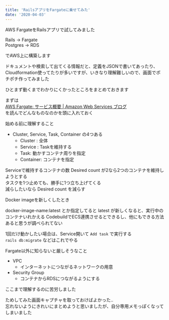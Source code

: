 ```yaml
---
title: 'RailsアプリをFargateに乗せてみた'
date: '2020-04-03'
---
```


AWS FargateをRailsアプリで試してみました  

Rails -> Fargate   
Postgres -> RDS  

でAWS上に構築します  

ドキュメントや検索して出てくる情報だと、定義をJSONで書いてあったり、Cloudformation使ってたりが多いですが、いきなり理解難しいので、画面でポチポチ作ってみました  

ひとまず動くまでわかりにくかったところをまとめておきます  

まずは  
[AWS Fargate: サービス概要 \| Amazon Web Services ブログ](https://aws.amazon.com/jp/blogs/news/aws-fargate-a-product-overview/)  
を読んでどんなものなのかを頭に入れておく  

始める前に理解すること

- Cluster, Service, Task, Container の4つある
  - Cluster : 全体
  - Service : Taskを維持する
  - Task: 動かすコンテナ周りを指定
  - Container: コンテナを指定

Serviceで維持するコンテナの数 Desired count が2なら2つのコンテナを維持しようとする  
タスクを1つ止めても、勝手に1つ立ち上げてくる  
減らしたいなら Desired count を減らす  

Docker imageを新しくしたとき

docker-image-name:latest とか指定してると latest が新しくなると、実行中のコンテナいれかえる
CodebuildでECS連携させるとできるし、他にもできる方法あると思うが調べられてない    

1回だけ動かしたい場合は、Service開いて `Add task` で実行する  
`rails db:migrate` などはこれでやる  

Fargate以外に知らないと厳しそうなこと

- VPC
  - インターネットにつながるネットワークの用意
- Security Group
  - コンテナからRDSにつながるようにする

ここまで理解するのに苦労しました  

ためしてみた画面キャプチャを取っておけばよかった..  
忘れないようにきれいにまとめようと思いましたが、自分専用メモっぽくなってしまいました  

